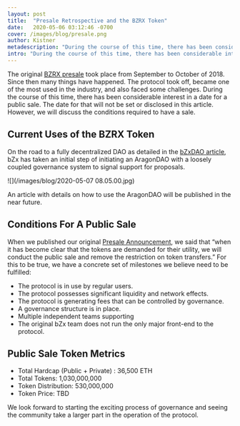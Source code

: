 ```yaml
---
layout: post
title:  "Presale Retrospective and the BZRX Token"
date:   2020-05-06 03:12:46 -0700
cover: /images/blog/presale.png
author: Kistner
metadescription: "During the course of this time, there has been considerable interest in a date for a public sale. The date for that will not be set or disclosed in this article. However, we will discuss the conditions required to have a sale."
intro: "During the course of this time, there has been considerable interest in a date for a public sale. The date for that will not be set or disclosed in this article. However, we will discuss the conditions required to have a sale."
---
```

The original [BZRX presale](/blog/bzx-public-presale-announcement) took place from September to October of 2018. Since then many things have happened. The protocol took off, became one of the most used in the industry, and also faced some challenges. During the course of this time, there has been considerable interest in a date for a public sale. The date for that will not be set or disclosed in this article. However, we will discuss the conditions required to have a sale.

## Current Uses of the BZRX Token

On the road to a fully decentralized DAO as detailed in the [bZxDAO article](/blog/introducing-bzxdao), bZx has taken an initial step of initiating an AragonDAO with a loosely coupled governance system to signal support for proposals.

![](/images/blog/2020-05-07 08.05.00.jpg)

An article with details on how to use the AragonDAO will be published in the near future.

## Conditions For A Public Sale

When we published our original [Presale Announcement](/blog/bzx-public-presale-announcement), we said that “when it has become clear that the tokens are demanded for their utility, we will conduct the public sale and remove the restriction on token transfers.” For this to be true, we have a concrete set of milestones we believe need to be fulfilled:
- The protocol is in use by regular users.
- The protocol possesses significant liquidity and network effects.
- The protocol is generating fees that can be controlled by governance.
- A governance structure is in place.
- Multiple independent teams supporting
- The original bZx team does not run the only major front-end to the protocol.

## Public Sale Token Metrics

- Total Hardcap (Public + Private) : 36,500 ETH
- Total Tokens: 1,030,000,000
- Token Distribution: 530,000,000
- Token Price: TBD

We look forward to starting the exciting process of governance and seeing the community take a larger part in the operation of the protocol.
